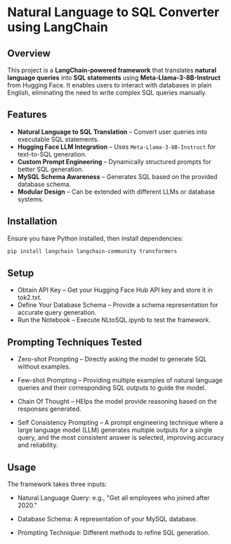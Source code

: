 # Natural Language to SQL Converter using LangChain

## Overview
This project is a **LangChain-powered framework** that translates **natural language queries** into **SQL statements** using **Meta-Llama-3-8B-Instruct** from Hugging Face. It enables users to interact with databases in plain English, eliminating the need to write complex SQL queries manually.

## Features
- **Natural Language to SQL Translation** – Convert user queries into executable SQL statements.
- **Hugging Face LLM Integration** – Uses `Meta-Llama-3-8B-Instruct` for text-to-SQL generation.
- **Custom Prompt Engineering** – Dynamically structured prompts for better SQL generation.
- **MySQL Schema Awareness** – Generates SQL based on the provided database schema.
- **Modular Design** – Can be extended with different LLMs or database systems.

## Installation
Ensure you have Python installed, then install dependencies:
```bash
pip install langchain langchain-community transformers
```
## Setup
- Obtain API Key – Get your Hugging Face Hub API key and store it in tok2.txt.
- Define Your Database Schema – Provide a schema representation for accurate query generation.
- Run the Notebook – Execute NLtoSQL.ipynb to test the framework.

## Prompting Techniques Tested

- Zero-shot Prompting – Directly asking the model to generate SQL without examples.

- Few-shot Prompting – Providing multiple examples of natural language queries and their corresponding SQL outputs to guide the model.

- Chain Of Thought – HElps the model provide reasoning based on the responses generated.

- Self Consistency Prompting – A prompt engineering technique where a large language model (LLM) generates multiple outputs for a single query, and the most consistent answer is selected, improving accuracy and reliability. 

## Usage
The framework takes three inputs:

- Natural Language Query: e.g., "Get all employees who joined after 2020."

- Database Schema: A representation of your MySQL database.

- Prompting Technique: Different methods to refine SQL generation.

